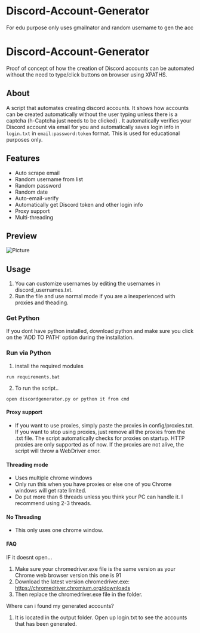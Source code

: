# Discord-Account-Generator
For edu purpose only uses gmailnator and random username to gen the acc

# Discord-Account-Generator
Proof of concept of how the creation of Discord accounts can be automated without the need to type/click buttons on browser using XPATHS.

## About
A script that automates creating discord accounts. It shows how accounts can be created automatically without the user typing unless there is a captcha (h-Captcha just needs to be clicked) . It automatically verifies your Discord account via email for you and automatically saves login info in `login.txt` in `email:password:token` format. This is used for educational purposes only.

## Features
- Auto scrape email
- Random username from list
- Random password
- Random date
- Auto-email-verify
- Automatically get Discord token and other login info
- Proxy support
- Multi-threading

## Preview
![Picture](https://i.imgur.com/PSpaUEB.png)

## Usage
1. You can customize usernames by editing the usernames in discord_usernames.txt.
2. Run the file and use normal mode if you are a inexperienced with proxies and theading.

### Get Python
If you dont have python installed, download python and make sure you click on the 'ADD TO PATH' option during the installation.

### Run via Python
1. install the required modules
```
run requirements.bat
```

2. To run the script..
```
open discordgenerator.py or python it from cmd
```

#### Proxy support
- If you want to use proxies, simply paste the proxies in config/proxies.txt.  If you want to stop using proxies, just remove all the proxies from the .txt file. The script automatically checks for proxies on startup. HTTP proxies are only supported as of now. If the proxies are not alive, the script will throw a WebDriver error.

#### Threading mode 
- Uses multiple chrome windows
- Only run this when you have proxies or else one of you Chrome windows will get rate limited.
- Do put more than 6 threads unless you think your PC can handle it. I recommend using 2-3 threads.

#### No Threading
- This only uses one chrome window. 

#### FAQ
IF it doesnt open...
1. Make sure your chromedriver.exe file is the same version as your Chrome web browser version this one is 91 
2. Download the latest version chromedriver.exe: https://chromedriver.chromium.org/downloads
3. Then replace the chromedriver.exe file in the folder.

Where can i found my generated accounts?

1. It is located in the output folder. Open up login.txt to see the accounts 
that has been generated.

